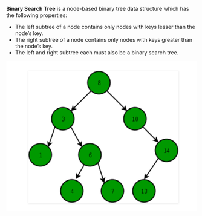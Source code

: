 **Binary Search Tree** is a node-based binary tree data structure which has the following properties:    

- The left subtree of a node contains only nodes with keys lesser than the node’s key.    
- The right subtree of a node contains only nodes with keys greater than the node’s key.    
- The left and right subtree each must also be a binary search tree.    

![binarySearchTree](/images/binarySearchTree.png)
